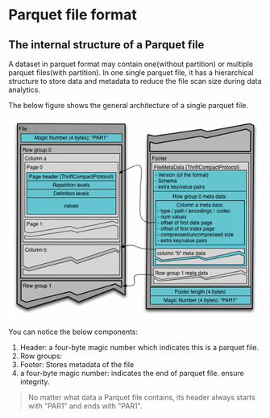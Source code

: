 # Parquet file format



## The internal structure of a Parquet file

A dataset in parquet format may contain one(without partition) or multiple parquet files(with partition). In one single 
parquet file, it has a hierarchical structure to store data and metadata to reduce the file scan size during data analytics.

The below figure shows the general architecture of a single parquet file.

![parquet_format_overview](../images/parquet_format.gif)

You can notice the below components:
1. Header: a four-byte magic number which indicates this is a parquet file.
2. Row groups:
3. Footer: Stores metadata of the file
4. a four-byte magic number: indicates the end of parquet file. ensure integrity. 

>  No matter what data a Parquet file contains, its header always starts with "PAR1" and ends with "PAR1".
##


